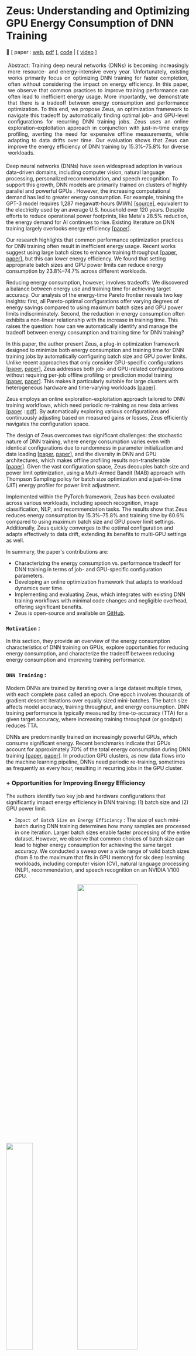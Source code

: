 # Zeus: Understanding and Optimizing GPU Energy Consumption of DNN Training

🌸 [ paper : [web](https://www.usenix.org/conference/nsdi23/presentation/you), [pdf](https://www.usenix.org/system/files/nsdi23-you.pdf) ], [code](https://github.com/ml-energy/zeus) | [ [video](https://youtu.be/aZoD-jgO3fE?si=WhcxloaeZDnFAgvo) ]


<p class="ex1" align="justify" style="padding: 5px 5px 5px 5px">
Abstract:  Training deep neural networks (DNNs) is becoming increasingly more resource- and energy-intensive every year. Unfortunately, existing works primarily focus on optimizing DNN training for faster completion, often without considering the impact on energy efficiency.
In this paper, we observe that common practices to improve training performance can often lead to inefficient energy usage. More importantly, we demonstrate that there is a tradeoff between energy consumption and performance optimization. To this end, we propose Zeus, an optimization framework to navigate this tradeoff by automatically finding optimal job- and GPU-level configurations for recurring DNN training jobs. Zeus uses an online exploration-exploitation approach in conjunction with just-in-time energy profiling, averting the need for expensive offline measurements, while adapting to data drifts over time. Our evaluation shows that Zeus can improve the energy efficiency of DNN training by 15.3%–75.8% for diverse workloads.

</p>

Deep neural networks (DNNs) have seen widespread adoption in various data-driven domains, including computer vision, natural language processing, personalized recommendation, and speech recognition. To support this growth, DNN models are primarily trained on clusters of highly parallel and powerful GPUs . However, the increasing computational demand has led to greater energy consumption. For example, training the GPT-3 model requires 1,287 megawatt-hours (MWh) [[source](https://arxiv.org/abs/2104.10350)], equivalent to the electricity used by an average U.S. household over 120 years. Despite efforts to reduce operational power footprints, like Meta's 28.5% reduction, the energy demand for AI continues to rise. Existing literature on DNN training largely overlooks energy efficiency [[paper](https://dl.acm.org/doi/10.1145/3381831)].

Our research highlights that common performance optimization practices for DNN training often result in inefficient energy usage. Recent works suggest using large batch sizes to enhance training throughput [[paper](https://arxiv.org/abs/1711.00489), [paper](https://arxiv.org/abs/1706.02677)], but this can lower energy efficiency. We found that setting appropriate batch sizes and GPU power limits can reduce energy consumption by 23.8%–74.7% across different workloads.

Reducing energy consumption, however, involves tradeoffs. We discovered a balance between energy use and training time for achieving target accuracy. Our analysis of the energy-time Pareto frontier reveals two key insights: first, all Pareto-optimal configurations offer varying degrees of energy savings compared to using maximum batch sizes and GPU power limits indiscriminately. Second, the reduction in energy consumption often exhibits a non-linear relationship with the increase in training time. This raises the question: how can we automatically identify and manage the tradeoff between energy consumption and training time for DNN training?

In this paper, the author present Zeus, a plug-in optimization framework designed to minimize both energy consumption and training time for DNN training jobs by automatically configuring batch size and GPU power limits. Unlike recent approaches that only consider GPU-specific configurations [[paper](https://www.semanticscholar.org/paper/DUB%3A-Dynamic-Underclocking-and-Bypassing-in-NoCs-Bharadwaj-Das/96e34f96673cca9f118b0bdf5970df5202d4fe84), [paper](https://arxiv.org/pdf/1905.11012)], Zeus addresses both job- and GPU-related configurations without requiring per-job offline profiling or prediction model training [[paper](https://arxiv.org/abs/2201.01684), [paper](https://ieeexplore.ieee.org/document/9139663)]. This makes it particularly suitable for large clusters with heterogeneous hardware and time-varying workloads [[paper](https://www.usenix.org/conference/nsdi22/presentation/weng)].

Zeus employs an online exploration-exploitation approach tailored to DNN training workflows, which need periodic re-training as new data arrives [[paper](https://research.facebook.com/publications/applied-machine-learning-at-facebook-a-datacenter-infrastructure-perspective/) : [pdf](https://systems.cs.columbia.edu/private-systems-class/papers/Hazelwood2018Applied.pdf)]. By automatically exploring various configurations and continuously adjusting based on measured gains or losses, Zeus efficiently navigates the configuration space.

The design of Zeus overcomes two significant challenges: the stochastic nature of DNN training, where energy consumption varies even with identical configurations due to randomness in parameter initialization and data loading [[paper](https://arxiv.org/abs/1806.01427), [paper](https://wires.onlinelibrary.wiley.com/doi/abs/10.1002/widm.1200)], and the diversity in DNN and GPU architectures, which makes offline profiling results non-transferable [[paper](https://arxiv.org/pdf/1909.06842v6)]. Given the vast configuration space, Zeus decouples batch size and power limit optimization, using a Multi-Armed Bandit (MAB) approach with Thompson Sampling policy for batch size optimization and a just-in-time (JIT) energy profiler for power limit adjustment.

Implemented within the PyTorch framework, Zeus has been evaluated across various workloads, including speech recognition, image classification, NLP, and recommendation tasks. The results show that Zeus reduces energy consumption by 15.3%–75.8% and training time by 60.6% compared to using maximum batch size and GPU power limit settings. Additionally, Zeus quickly converges to the optimal configuration and adapts effectively to data drift, extending its benefits to multi-GPU settings as well.

In summary, the paper's contributions are:

+ Characterizing the energy consumption vs. performance tradeoff for DNN training in terms of job- and GPU-specific configuration parameters.
+ Developing an online optimization framework that adapts to workload dynamics over time.
+ Implementing and evaluating Zeus, which integrates with existing DNN training workflows with minimal code changes and negligible overhead, offering significant benefits.
+ Zeus is open-source and available on [GitHub](https://github.com/ml-energy/zeus).

### `Motivation` : 
In this section, they provide an overview of the energy consumption characteristics of DNN training on GPUs, explore opportunities for reducing energy consumption, and characterize the tradeoff between reducing energy consumption and improving training performance.

### `DNN Training` : 
Modern DNNs are trained by iterating over a large dataset multiple times, with each complete pass called an epoch. One epoch involves thousands of gradient descent iterations over equally sized mini-batches. The batch size affects model accuracy, training throughput, and energy consumption. DNN training performance is typically measured by time-to-accuracy (TTA) for a given target accuracy, where increasing training throughput (or goodput) reduces TTA.

DNNs are predominantly trained on increasingly powerful GPUs, which consume significant energy. Recent benchmarks indicate that GPUs account for approximately 70% of the total energy consumption during DNN training [[paper](https://arxiv.org/abs/2206.05229), [paper](https://ieeexplore.ieee.org/document/9005632)]. In production GPU clusters, as new data flows into the machine learning pipeline, DNNs need periodic re-training, sometimes as frequently as every hour, resulting in recurring jobs in the GPU cluster.

### + Opportunities for Improving Energy Efficiency
The authors identify two key job and hardware configurations that significantly impact energy efficiency in DNN training: (1) batch size and (2) GPU power limit.

+ `Impact of Batch Size on Energy Efficiency` : The size of each mini-batch during DNN training determines how many samples are processed in one iteration. Larger batch sizes enable faster processing of the entire dataset. However, we observe that common choices of batch size can lead to higher energy consumption for achieving the same target accuracy. We conducted a sweep over a wide range of valid batch sizes (from 8 to the maximum that fits in GPU memory) for six deep learning workloads, including computer vision (CV), natural language processing (NLP), recommendation, and speech recognition on an NVIDIA V100 GPU.
  
<img src="./img/a1.png" width=38%> <img src="./img/a2.png" width=57%>

Author's findings indicate that the energy-optimal batch size (Batch Size Opt.) can reduce energy consumption by 3.4%–65.0% compared to the default batch size for the same target accuracy.

## Impact of GPU Power Limit on Energy Efficiency
Setting a GPU's power limit triggers dynamic voltage and frequency scaling (DVFS) to ensure that the power draw does not exceed the set limit [[paper](https://www.sciencedirect.com/science/article/pii/S2352864816300736)]. If not manually configured, the power limit defaults to the maximum setting. We conducted a sweep over various GPU power limits for the previously described setup. Our findings reveal that the optimal energy consumption (Power Limit Opt. in Figure 1) often occurs at a lower power limit than the maximum, resulting in energy savings of 3.0%–31.5%.

## Joint Optimization
Figure 1 illustrates that even greater energy savings (23.8%–74.7%) can be achieved by jointly optimizing both batch size and power limit configurations. Similar opportunities for energy reduction were observed across other GPU generations as well.

### Energy-Performance Tradeoffs :
Optimizing DNN training for energy efficiency typically comes with a tradeoff: a potential increase in training time (TTA). The authors characterize and explore this tradeoff between energy consumption (ETA) and TTA using DeepSpeech2 trained on the LibriSpeech dataset as an example (Figure 2). Similar results were observed for other workloads.

#### + Tradeoff Between ETA and TTA :
The author defines the energy consumption of DNN training until it reaches its target accuracy as the energy-to-accuracy (ETA):

$$ ETA (b,p) = TTA (b,p) . AvgPower (b,p) $$

where 𝑝 denotes the GPU power limit, 𝑏 the batch size, and AvgPower ( 𝑏 , 𝑝 ) the average power consumption during training with configuration (b,p). Like TTA, ETA captures the end-to-end goal of DNN training.

Figure 2a shows a scatter plot of (TTA, ETA) for batch size and power limit sweep experiments. Each data point represents the (TTA, ETA) for a specific configuration. We focus on the boundary of all feasible (TTA, ETA) pairs, which are bounded by two straight lines indicating average GPU power consumption. When the GPU is under heavy load, the (TTA, ETA) data points tend towards 210W. Under lighter load, power consumption approaches 90W, close to the GPU’s idle power of 70W.

Importantly, there exists a curve along which all (TTA, ETA) pairs achieve Pareto optimality, we identify a Pareto frontier along which all (TTA, ETA) pairs achieve Pareto optimality [[paper](https://link.springer.com/article/10.1007/BF01442131)]. On this curve, improving ETA without sacrificing TTA is not possible, and vice versa.

Examining the Pareto frontier in Figure 2b, with configurations annotated along each data point, we highlight two key takeaways:

+ Baseline configurations can lead to suboptimal energy efficiency. Furthermore, blindly selecting high batch size and power limit configurations can result in suboptimal TTA.
+ There is a distinct tradeoff between ETA and TTA, with different optimal configurations for each. The configuration optimizing ETA (b=32, p=100W) differs from that optimizing TTA (b=48, p=250W).

<img src="./img/zeus.png" width=41%> <img src="./img/zalgo1.png" width=56%>

## Zeus Overview
Zeus is an optimization framework designed to navigate the tradeoff between energy-to-accuracy (ETA) and time-to-accuracy (TTA) by automatically configuring the batch size and GPU power limit for recurring DNN training jobs. It enables developers to optimize energy and/or performance metrics using a single parameter.

### Optimization Metric :
A critical aspect of designing Zeus is defining a cost metric that allows users to express their preference in the ETA-TTA tradeoff. We propose a simple cost metric:

$$ C(b,p;\eta)=\eta⋅ETA(b,p)+(1−\eta)⋅MAXPOWER⋅TTA(b,p)  $$

Here, η is a user-specified parameter indicating the relative importance of energy efficiency versus training performance (throughput). When η=0, the focus is solely on optimizing for time consumption, while η=1 prioritizes energy consumption. MAXPOWER is the maximum power limit supported by the GPU, introduced to unify the units of measure in the cost metric.

## Challenges in Picking the Optimal Configuration
Combining Equations 1 and 2, we have:

$$ C=(\eta⋅AvgPower(b,p)+(1−\eta)⋅MAXPOWER)⋅TTA(b,p) $$

Selecting the optimal configuration(s) to minimize the energy-time cost C for DNN training is challenging due to the large search space [b×p] and the difficulty in efficiently determining the values of both AvgPower(b,p) and TTA(b,p). This complexity arises from the following factors:

+ `Complex Power Consumption Model`: The total energy consumption of a GPU is non-linearly influenced by workload characteristics such as the number of instructions and memory accesses, as well as GPU hardware configurations including core and memory frequency and voltage [[paper](https://dl.acm.org/doi/10.1145/3387902.3392613), [paper](https://dl.acm.org/doi/fullHtml/10.1145/3466752.3480063)]. Existing efforts to estimate GPU energy consumption rely on instruction- or kernel-level information [[paper](https://faculty.cc.gatech.edu/~hyesoon/hong_isca10.pdf), [paper](https://ieeexplore.ieee.org/document/6118939)], which are specific to the architecture and workload.

+ `Stochastic Nature of DNN Training`: Modeling and predicting the duration required to train a specific model to target accuracy (TTA) is inherently difficult [[paper](https://www.usenix.org/conference/nsdi19/presentation/gu)]. Additionally, randomness in model initialization and data loading leads to TTA variations, even when the same job is executed on the same GPU with the same configuration—such variations can be as large as 14% [[paper](https://arxiv.org/abs/1806.01427)].

Fortunately, DNN training jobs often recur in production clusters [[paper](https://ieeexplore.ieee.org/document/8327042), [paper](https://www.usenix.org/conference/nsdi22/presentation/weng)]. This recurrence provides opportunities for empirical estimation through repeated measurements across instances of the same training job.

## Architectural Overview
Zeus employs an online exploration-exploitation approach to minimize the aggregate cost of recurrent DNN training jobs. It addresses the challenges of optimizing energy and performance tradeoffs through two key components:

+ `Just-in-Time (JIT) Online Profiler`: This component efficiently profiles the energy characteristics of the training job in real-time.
+ `Multi-Armed Bandit (MAB) with Thompson Sampling`: This component handles the stochastic nature of deep learning training and optimizes under uncertainty, adapting to changing workloads such as data drift.

The combination of the JIT profiler and MAB makes Zeus a fully online solution, allowing immediate optimization for incoming jobs.

### Workflow of Zeus :
Figure 3 provides an overview of the high-level workflow of Zeus:

+ `Job Submission`: In a production environment, users submit recurrent DNN training jobs to Zeus. Each job is a tuple consisting of data, model, optimizer, and the target validation metric, along with a set of feasible batch sizes B and power limits P to explore.
+ `Configuration Prediction`: Zeus predicts the optimal batch size and power limit configuration based on past execution history.
+ `Job Launch`: The training job is launched with the predicted configuration.
+ `Data Collection and Feedback`: During and after the training process, statistics about DNN training (e.g., validation metric) and GPU power consumption are collected and fed back to the Zeus optimizer. The optimizer learns from the feedback and adjusts its internal states.

The training job will be terminated upon either reaching the target metric or exceeding a stopping threshold determined by Zeus. This automated feedback loop minimizes the key objective of energy-time cost.

Building Zeus requires both algorithm design and systems support. The next sections describe the core optimization algorithm details and the implementation highlights of Zeus.

## Zeus Algorithm Design
This section details how Zeus selects the optimal batch size and GPU power limit to minimize the overall cost of recurrent DNN training tasks. We start with the problem formulation and describe the decoupling of batch size and power limit optimizations. We then explain the optimization of the power limit and batch size within this decoupled framework, concluding with a discussion on addressing common challenging scenarios.

#### Problem Formulation :
Zeus aims to minimize the cost of a recurring job by exploring the feasible set of batch sizes B and power limits P. The goal is to balance the tradeoff between exploration and exploitation to find the optimal configuration without incurring excessive costs. The objective, based on the cost function from Equation 2, is to:

$$ min_{b,p} \sum_{t=1}^{T} C(b_t, p_t; \eta) $$
$$ subject to b_t \epsilon B, p_t \epsilon P, \forall t \epsilon[1,T] $$

Here, b_t and p_t are the batch size and power limit chosen at the t-th recurrence of the job, and b and p are vectors of length T.

The problem is complex due to the vast search space and the requirement to run DNN training to obtain each value of C(b,p;η). However, by expanding the cost function (Equation 3), we can decouple the exploration of batch size and power limit, making the problem more tractable:

$$ C(b,p;\eta)=(\eta⋅AvgPower(b,p)+(1−\eta)⋅MAXPOWER)⋅TTA(b,p) $$
$$ = Epochs(b) \frac{\eta⋅AvgPower(b,p)+(1−\eta)⋅MAXPOWER}{Throughput(b,p)} $$

where Epochs(b) denotes the number of epochs needed to reach the target, and Throughput(b,p) is the number of epochs per second.

Two key insights allow the decoupling of batch size b and power limit p:

Profiling Efficiency: Given b, AvgPower(b,p) and Throughput(b,p) can be quickly profiled during training for all possible choices of p. This is due to the iterative nature of DNN training, yielding stable power and throughput estimations with a small number of iterations.

Independence of Epochs: Epochs(b) is unaffected by the choice of p since changing the power limit does not change what is computed.

Thus, the optimal power limit for any batch size can be determined independently through online profiling. Each choice of batch size is automatically paired with the optimal power limit, reducing the search space to the set of batch sizes B.

Formally, the problem is decoupled into a two-level optimization problem:

$$ min_{b \epsilon B^T} \sum_{t=1}^{T} Epochs(b_t)⋅EpochCost(b_t; \eta) $$

where,

$$ EpochCost(b_t;\eta) = min_{p_t \epsilon P} \frac{\eta⋅AvgPower(b_t,p_t)+(1−\eta)⋅MAXPOWER}{Throughput(b_t,p_t)} $$


When a job arrives, Zeus first decides the batch size to use. Then, based on the selected batch size, Zeus determines the optimal power limit.

### Optimizing Power Limit
To optimize the power limit for a given batch size b:

$$ EpochCost(b;\eta) = min_{p \epsilon P} \frac{\eta⋅AvgPower(b,p)+(1−\eta)⋅MAXPOWER}{Throughput(b,p)} $$

Zeus profiles the power consumption and throughput for all possible power limits during the initial iterations of the training process, enabling the selection of the optimal power limit that minimizes the cost for the given batch size.

### Optimizing Batch Size
To optimize the batch size:

$$ min_{b \epsilon B^T} \sum_{t=1}^{T} Epochs(b_t)⋅EpochCost(b_t; \eta) $$

Zeus utilizes a Multi-Armed Bandit (MAB) approach with Thompson Sampling to explore and exploit batch sizes, adapting to the stochastic nature of DNN training and varying workloads. The MAB framework helps balance the tradeoff between exploring new configurations and exploiting known good configurations.

<img src="./img/zalgo2.png" width=54%><img src="./img/zeus_gauss.png" width=44%>
<img src="./img/zeus2.png" width=100%>

### Addressing Common Challenges
Zeus addresses several common challenges in optimizing DNN training configurations:

+ `Handling Stochasticity`: By using Thompson Sampling in the MAB framework, Zeus adapts to the inherent randomness in DNN training, such as variations in TTA due to model initialization and data loading.
+ `Dynamic Workloads`: Zeus continuously profiles and adapts to changing workloads, such as data drift, ensuring optimal configurations over time.
+ `Scalability`: The decoupled optimization approach reduces the complexity of the search space, allowing Zeus to scale efficiently with larger clusters and more diverse hardware configurations.

Through these mechanisms, Zeus effectively minimizes the energy-time cost for recurrent DNN training tasks in dynamic production environments.






